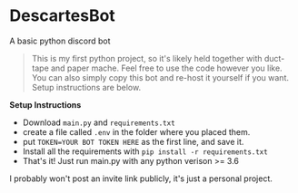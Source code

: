 # DescartesBot
A basic python discord bot

> This is my first python project, so it's likely held together with duct-tape and paper mache. Feel free to use the code however you like. You can also simply copy this bot and re-host it yourself if you want. Setup instructions are below.

**Setup Instructions**
- Download `main.py` and `requirements.txt`
- create a file called `.env` in the folder where you placed them.
- put `TOKEN=YOUR BOT TOKEN HERE` as the first line, and save it.
- Install all the requirements with `pip install -r requirements.txt`
- That's it! Just run main.py with any python verison >= 3.6

I probably won't post an invite link publicly, it's just a personal project.
